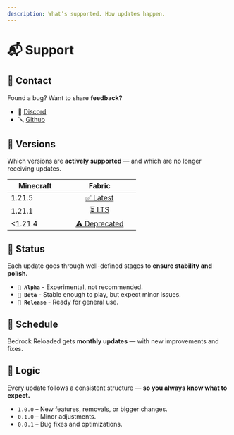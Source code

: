```yaml
---
description: What’s supported. How updates happen.
---
```


# 📬 Support

## 📩 Contact

Found a bug? Want to share **feedback?**

* 💬 [Discord](https://discord.gg/XGGtydHrSb)
* 🪛 [Github](https://github.com/seriousfreezing/BedrockReloaded/issues)

## 📘 Versions

Which versions are **actively supported** — and which are no longer receiving updates.

<table><thead><tr><th width="109.99993896484375">Minecraft</th><th width="150.4000244140625" align="center">Fabric</th></tr></thead><tbody><tr><td>1.21.5</td><td align="center"><a data-footnote-ref href="#user-content-fn-1">✅ Latest</a></td></tr><tr><td>1.21.1</td><td align="center"><a data-footnote-ref href="#user-content-fn-2">⏳ LTS</a></td></tr><tr><td>&#x3C;1.21.4</td><td align="center"><a data-footnote-ref href="#user-content-fn-3">⚠️ Deprecated</a></td></tr></tbody></table>

## 🚦 Status

Each update goes through well-defined stages to **ensure stability and polish.**

* **`🧪 Alpha`** - Experimental, not recommended.
* **`🔧 Beta`** - Stable enough to play, but expect minor issues.
* **`🚀 Release`** - Ready for general use.

## 📅 Schedule

Bedrock Reloaded gets **monthly updates** — with new improvements and fixes.

## 📐 Logic

Every update follows a consistent structure — **so you always know what to expect.**

* `1.0.0` – New features, removals, or bigger changes.
* `0.1.0` – Minor adjustments.
* `0.0.1` – Bug fixes and optimizations.

[^1]: Actively developed and supported.

[^2]: Receives only bug fixes and essential updates.

[^3]: No longer supported or updated.
